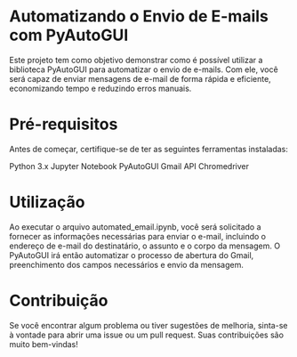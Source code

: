 

# Automatizando o Envio de E-mails com PyAutoGUI
Este projeto tem como objetivo demonstrar como é possível utilizar a biblioteca PyAutoGUI para automatizar o envio de e-mails. Com ele, você será capaz de enviar mensagens de e-mail de forma rápida e eficiente, economizando tempo e reduzindo erros manuais.

# Pré-requisitos
Antes de começar, certifique-se de ter as seguintes ferramentas instaladas:

Python 3.x
Jupyter Notebook
PyAutoGUI
Gmail API
Chromedriver


# Utilização
Ao executar o arquivo automated_email.ipynb, você será solicitado a fornecer as informações necessárias para enviar o e-mail, incluindo o endereço de e-mail do destinatário, o assunto e o corpo da mensagem. O PyAutoGUI irá então automatizar o processo de abertura do Gmail, preenchimento dos campos necessários e envio da mensagem.

# Contribuição
Se você encontrar algum problema ou tiver sugestões de melhoria, sinta-se à vontade para abrir uma issue ou um pull request. Suas contribuições são muito bem-vindas!

